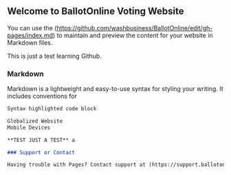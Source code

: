 ## Welcome to BallotOnline Voting Website

You can use the (https://github.com/washbusiness/BallotOnline/edit/gh-pages/index.md) to maintain and preview the content for your website in Markdown files.

This is just a test learning Github.

### Markdown

Markdown is a lightweight and easy-to-use syntax for styling your writing. It includes conventions for

```markdown
Syntax highlighted code block

Globalized Website
Mobile Devices

**TEST JUST A TEST** a

### Support or Contact

Having trouble with Pages? Contact support at (https://support.ballotonline.com/contact) and we’ll help you sort it out.
